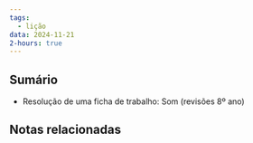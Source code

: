 ```yaml
---
tags:
  - lição
data: 2024-11-21
2-hours: true
---
```


## Sumário
- Resolução de uma ficha de trabalho: Som (revisões 8º ano)
## Notas relacionadas